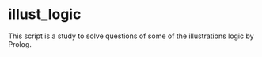 # illust_logic
This script is a study to solve questions of some of the illustrations logic by Prolog.
